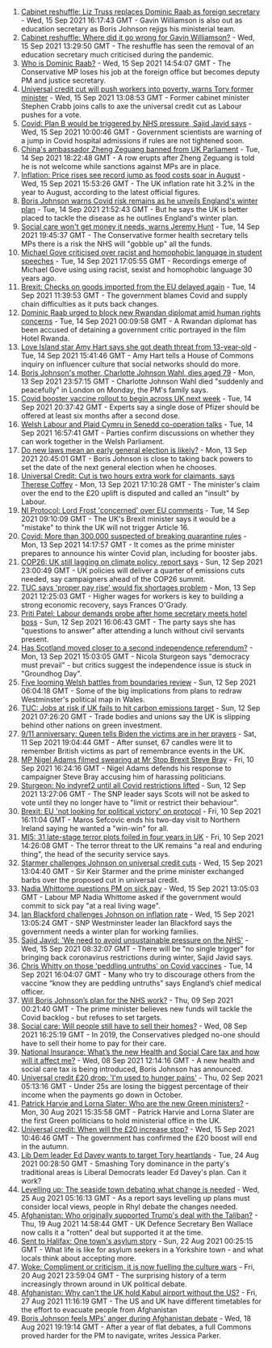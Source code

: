 1. [Cabinet reshuffle: Liz Truss replaces Dominic Raab as foreign secretary](https://www.bbc.co.uk/news/uk-politics-58571935?at_medium=RSS&at_campaign=KARANGA) - Wed, 15 Sep 2021 16:17:43 GMT - Gavin Williamson is also out as education secretary as Boris Johnson rejigs his ministerial team.
2. [Cabinet reshuffle: Where did it go wrong for Gavin Williamson?](https://www.bbc.co.uk/news/education-58573059?at_medium=RSS&at_campaign=KARANGA) - Wed, 15 Sep 2021 13:29:50 GMT - The reshuffle has seen the removal of an education secretary much criticised during the pandemic.
3. [Who is Dominic Raab?](https://www.bbc.co.uk/news/uk-politics-52064637?at_medium=RSS&at_campaign=KARANGA) - Wed, 15 Sep 2021 14:54:07 GMT - The Conservative MP loses his job at the foreign office but becomes deputy PM and justice secretary.
4. [Universal credit cut will push workers into poverty, warns Tory former minister](https://www.bbc.co.uk/news/uk-politics-58501917?at_medium=RSS&at_campaign=KARANGA) - Wed, 15 Sep 2021 13:08:53 GMT - Former cabinet minister Stephen Crabb joins calls to axe the universal credit cut as Labour pushes for a vote.
5. [Covid: Plan B would be triggered by NHS pressure, Sajid Javid says](https://www.bbc.co.uk/news/uk-58566235?at_medium=RSS&at_campaign=KARANGA) - Wed, 15 Sep 2021 10:00:46 GMT - Government scientists are warning of a jump in Covid hospital admissions if rules are not tightened soon.
6. [China's ambassador Zheng Zeguang banned from UK Parliament](https://www.bbc.co.uk/news/uk-politics-58556460?at_medium=RSS&at_campaign=KARANGA) - Tue, 14 Sep 2021 18:22:48 GMT - A row erupts after Zheng Zeguang is told he is not welcome while sanctions against MPs are in place.
7. [Inflation: Price rises see record jump as food costs soar in August](https://www.bbc.co.uk/news/business-58563417?at_medium=RSS&at_campaign=KARANGA) - Wed, 15 Sep 2021 15:53:26 GMT - The UK inflation rate hit 3.2% in the year to August, according to the latest official figures.
8. [Boris Johnson warns Covid risk remains as he unveils England's winter plan](https://www.bbc.co.uk/news/uk-58560031?at_medium=RSS&at_campaign=KARANGA) - Tue, 14 Sep 2021 21:52:43 GMT - But he says the UK is better placed to tackle the disease as he outlines England's winter plan.
9. [Social care won't get money it needs, warns Jeremy Hunt](https://www.bbc.co.uk/news/uk-politics-58563182?at_medium=RSS&at_campaign=KARANGA) - Tue, 14 Sep 2021 19:45:37 GMT - The Conservative former health secretary tells MPs there is a risk the NHS will "gobble up" all the funds.
10. [Michael Gove criticised over racist and homophobic language in student speeches](https://www.bbc.co.uk/news/uk-politics-58562820?at_medium=RSS&at_campaign=KARANGA) - Tue, 14 Sep 2021 17:05:55 GMT - Recordings emerge of Michael Gove using using racist, sexist and homophobic language 30 years ago.
11. [Brexit: Checks on goods imported from the EU delayed again](https://www.bbc.co.uk/news/uk-politics-58556453?at_medium=RSS&at_campaign=KARANGA) - Tue, 14 Sep 2021 11:39:53 GMT - The government blames Covid and supply chain difficulties as it puts back changes.
12. [Dominic Raab urged to block new Rwandan diplomat amid human rights concerns](https://www.bbc.co.uk/news/uk-politics-58549303?at_medium=RSS&at_campaign=KARANGA) - Tue, 14 Sep 2021 00:09:58 GMT - A Rwandan diplomat has been accused of detaining a government critic portrayed in the film Hotel Rwanda.
13. [Love Island star Amy Hart says she got death threat from 13-year-old](https://www.bbc.co.uk/news/entertainment-arts-58558394?at_medium=RSS&at_campaign=KARANGA) - Tue, 14 Sep 2021 15:41:46 GMT - Amy Hart tells a House of Commons inquiry on influencer culture that social networks should do more.
14. [Boris Johnson's mother, Charlotte Johnson Wahl, dies aged 79](https://www.bbc.co.uk/news/uk-politics-58548437?at_medium=RSS&at_campaign=KARANGA) - Mon, 13 Sep 2021 23:57:15 GMT - Charlotte Johnson Wahl died "suddenly and peacefully" in London on Monday, the PM's family says.
15. [Covid booster vaccine rollout to begin across UK next week](https://www.bbc.co.uk/news/health-58550833?at_medium=RSS&at_campaign=KARANGA) - Tue, 14 Sep 2021 20:37:42 GMT - Experts say a single dose of Pfizer should be offered at least six months after a second dose.
16. [Welsh Labour and Plaid Cymru in Senedd co-operation talks](https://www.bbc.co.uk/news/uk-wales-politics-58560721?at_medium=RSS&at_campaign=KARANGA) - Tue, 14 Sep 2021 16:57:41 GMT - Parties confirm discussions on whether they can work together in the Welsh Parliament.
17. [Do new laws mean an early general election is likely?](https://www.bbc.co.uk/news/uk-politics-58548428?at_medium=RSS&at_campaign=KARANGA) - Mon, 13 Sep 2021 20:45:01 GMT - Boris Johnson is close to taking back powers to set the date of the next general election when he chooses.
18. [Universal Credit: Cut is two hours extra work for claimants, says Therese Coffey](https://www.bbc.co.uk/news/uk-politics-58547881?at_medium=RSS&at_campaign=KARANGA) - Mon, 13 Sep 2021 17:10:28 GMT - The minister's claim over the end to the £20 uplift is disputed and called an "insult" by Labour.
19. [NI Protocol: Lord Frost 'concerned' over EU comments](https://www.bbc.co.uk/news/uk-northern-ireland-58551988?at_medium=RSS&at_campaign=KARANGA) - Tue, 14 Sep 2021 09:10:09 GMT - The UK's Brexit minister says it would be a "mistake" to think the UK will not trigger Article 16.
20. [Covid: More than 300,000 suspected of breaking quarantine rules](https://www.bbc.co.uk/news/uk-politics-58517123?at_medium=RSS&at_campaign=KARANGA) - Mon, 13 Sep 2021 14:17:57 GMT - It comes as the prime minister prepares to announce his winter Covid plan, including for booster jabs.
21. [COP26: UK still lagging on climate policy, report says](https://www.bbc.co.uk/news/science-environment-58520330?at_medium=RSS&at_campaign=KARANGA) - Sun, 12 Sep 2021 23:00:49 GMT - UK policies will deliver a quarter of emissions cuts needed, say campaigners ahead of the COP26 summit.
22. [TUC says 'proper pay rise' would fix shortages problem](https://www.bbc.co.uk/news/business-58538887?at_medium=RSS&at_campaign=KARANGA) - Mon, 13 Sep 2021 12:25:03 GMT - Higher wages for workers is key to building a strong economic recovery, says Frances O'Grady.
23. [Priti Patel: Labour demands probe after home secretary meets hotel boss](https://www.bbc.co.uk/news/uk-politics-58536126?at_medium=RSS&at_campaign=KARANGA) - Sun, 12 Sep 2021 16:06:43 GMT - The party says she has "questions to answer" after attending a lunch without civil servants present.
24. [Has Scotland moved closer to a second independence referendum?](https://www.bbc.co.uk/news/uk-scotland-scotland-politics-58543558?at_medium=RSS&at_campaign=KARANGA) - Mon, 13 Sep 2021 15:03:05 GMT - Nicola Sturgeon says "democracy must prevail" - but critics suggest the independence issue is stuck in "Groundhog Day".
25. [Five looming Welsh battles from boundaries review](https://www.bbc.co.uk/news/uk-wales-politics-58491726?at_medium=RSS&at_campaign=KARANGA) - Sun, 12 Sep 2021 06:04:18 GMT - Some of the big implications from plans to redraw Westminster's political map in Wales.
26. [TUC: Jobs at risk if UK fails to hit carbon emissions target](https://www.bbc.co.uk/news/business-58519996?at_medium=RSS&at_campaign=KARANGA) - Sun, 12 Sep 2021 07:26:20 GMT - Trade bodies and unions say the UK is slipping behind other nations on green investment.
27. [9/11 anniversary: Queen tells Biden the victims are in her prayers](https://www.bbc.co.uk/news/uk-58522061?at_medium=RSS&at_campaign=KARANGA) - Sat, 11 Sep 2021 19:04:44 GMT - After sunset, 67 candles were lit to remember British victims as part of remembrance events in the UK.
28. [MP Nigel Adams filmed swearing at Mr Stop Brexit Steve Bray](https://www.bbc.co.uk/news/uk-england-york-north-yorkshire-58518526?at_medium=RSS&at_campaign=KARANGA) - Fri, 10 Sep 2021 16:24:16 GMT - Nigel Adams defends his response to campaigner Steve Bray accusing him of harassing politicians.
29. [Sturgeon: No indyref2 until all Covid restrictions lifted](https://www.bbc.co.uk/news/uk-scotland-scotland-politics-58536298?at_medium=RSS&at_campaign=KARANGA) - Sun, 12 Sep 2021 13:27:06 GMT - The SNP leader says Scots will not be asked to vote until they no longer have to "limit or restrict their behaviour".
30. [Brexit: EU 'not looking for political victory' on protocol](https://www.bbc.co.uk/news/uk-northern-ireland-58509239?at_medium=RSS&at_campaign=KARANGA) - Fri, 10 Sep 2021 16:11:04 GMT - Maros Sefcovic ends his two-day visit to Northern Ireland saying he wanted a "win-win" for all.
31. [MI5: 31 late-stage terror plots foiled in four years in UK](https://www.bbc.co.uk/news/uk-58512901?at_medium=RSS&at_campaign=KARANGA) - Fri, 10 Sep 2021 14:26:08 GMT - The terror threat to the UK remains "a real and enduring thing", the head of the security service says.
32. [Starmer challenges Johnson on universal credit cuts](https://www.bbc.co.uk/news/uk-politics-58570947?at_medium=RSS&at_campaign=KARANGA) - Wed, 15 Sep 2021 13:04:40 GMT - Sir Keir Starmer and the prime minister exchanged barbs over the proposed cut in universal credit.
33. [Nadia Whittome questions PM on sick pay](https://www.bbc.co.uk/news/uk-politics-58570945?at_medium=RSS&at_campaign=KARANGA) - Wed, 15 Sep 2021 13:05:03 GMT - Labour MP Nadia Whittome asked if the government would commit to sick pay "at a real living wage".
34. [Ian Blackford challenges Johnson on inflation rate](https://www.bbc.co.uk/news/uk-politics-58570946?at_medium=RSS&at_campaign=KARANGA) - Wed, 15 Sep 2021 13:05:24 GMT - SNP Westminster leader Ian Blackford says the government needs a winter plan for working families.
35. [Sajid Javid: 'We need to avoid unsustainable pressure on the NHS'](https://www.bbc.co.uk/news/uk-58569846?at_medium=RSS&at_campaign=KARANGA) - Wed, 15 Sep 2021 08:32:07 GMT - There will be "no single trigger" for bringing back coronavirus restrictions during winter, Sajid Javid says.
36. [Chris Whitty on those 'peddling untruths' on Covid vaccines](https://www.bbc.co.uk/news/uk-politics-58559172?at_medium=RSS&at_campaign=KARANGA) - Tue, 14 Sep 2021 16:04:07 GMT - Many who try to discourage others from the vaccine “know they are peddling untruths” says England’s chief medical officer.
37. [Will Boris Johnson’s plan for the NHS work?](https://www.bbc.co.uk/news/health-58480863?at_medium=RSS&at_campaign=KARANGA) - Thu, 09 Sep 2021 00:21:40 GMT - The prime minister believes new funds will tackle the Covid backlog - but refuses to set targets.
38. [Social care: Will people still have to sell their homes?](https://www.bbc.co.uk/news/58486476?at_medium=RSS&at_campaign=KARANGA) - Wed, 08 Sep 2021 16:25:19 GMT - In 2019, the Conservatives pledged no-one should have to sell their home to pay for their care.
39. [National Insurance: What’s the new Health and Social Care tax and how will it affect me?](https://www.bbc.co.uk/news/uk-politics-58436009?at_medium=RSS&at_campaign=KARANGA) - Wed, 08 Sep 2021 12:14:16 GMT - A new health and social care tax is being introduced, Boris Johnson has announced.
40. [Universal credit £20 drop: 'I'm used to hunger pains'](https://www.bbc.co.uk/news/newsbeat-58186978?at_medium=RSS&at_campaign=KARANGA) - Thu, 02 Sep 2021 05:13:16 GMT - Under 25s are losing the biggest percentage of their income when the payments go down in October.
41. [Patrick Harvie and Lorna Slater: Who are the new Green ministers?](https://www.bbc.co.uk/news/uk-scotland-scotland-politics-58268743?at_medium=RSS&at_campaign=KARANGA) - Mon, 30 Aug 2021 15:35:58 GMT - Patrick Harvie and Lorna Slater are the first Green politicians to hold ministerial office in the UK.
42. [Universal credit: When will the £20 increase stop?](https://www.bbc.co.uk/news/uk-41487126?at_medium=RSS&at_campaign=KARANGA) - Wed, 15 Sep 2021 10:46:46 GMT - The government has confirmed the £20 boost will end in the autumn.
43. [Lib Dem leader Ed Davey wants to target Tory heartlands](https://www.bbc.co.uk/news/uk-politics-58306872?at_medium=RSS&at_campaign=KARANGA) - Tue, 24 Aug 2021 00:28:50 GMT - Smashing Tory dominance in the party's traditional areas is Liberal Democrats leader Ed Davey's plan. Can it work?
44. [Levelling up: The seaside town debating what change is needed](https://www.bbc.co.uk/news/uk-58248594?at_medium=RSS&at_campaign=KARANGA) - Wed, 25 Aug 2021 05:16:13 GMT - As a report says levelling up plans must consider local views, people in Rhyl debate the changes needed.
45. [Afghanistan: Who originally supported Trump's deal with the Taliban?](https://www.bbc.co.uk/news/58271943?at_medium=RSS&at_campaign=KARANGA) - Thu, 19 Aug 2021 14:58:44 GMT - UK Defence Secretary Ben Wallace now calls it a "rotten" deal but supported it at the time.
46. [Sent to Halifax: One town's asylum story](https://www.bbc.co.uk/news/uk-politics-58270841?at_medium=RSS&at_campaign=KARANGA) - Sun, 22 Aug 2021 00:25:15 GMT - What life is like for asylum seekers in a Yorkshire town - and what locals think about accepting more.
47. [Woke: Compliment or criticism, it is now fuelling the culture wars](https://www.bbc.co.uk/news/uk-politics-58281576?at_medium=RSS&at_campaign=KARANGA) - Fri, 20 Aug 2021 23:59:04 GMT - The surprising history of a term increasingly thrown around in UK political debate.
48. [Afghanistan: Why can't the UK hold Kabul airport without the US?](https://www.bbc.co.uk/news/world-58305185?at_medium=RSS&at_campaign=KARANGA) - Fri, 27 Aug 2021 11:16:19 GMT - The US and UK have different timetables for the effort to evacuate people from Afghanistan
49. [Boris Johnson feels MPs' anger during Afghanistan debate](https://www.bbc.co.uk/news/uk-politics-58256616?at_medium=RSS&at_campaign=KARANGA) - Wed, 18 Aug 2021 19:19:14 GMT - After a year of flat debates, a full Commons proved harder for the PM to navigate, writes Jessica Parker.
